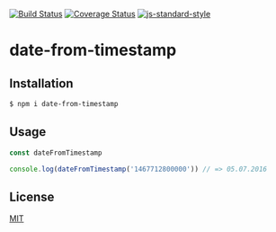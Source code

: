 [![Build Status](https://travis-ci.org/telemark/date-from-timestamp.svg?branch=master)](https://travis-ci.org/telemark/date-from-timestamp)
[![Coverage Status](https://coveralls.io/repos/telemark/date-from-timestamp/badge.svg?branch=master&service=github)](https://coveralls.io/github/telemark/date-from-timestamp?branch=master)
[![js-standard-style](https://img.shields.io/badge/code%20style-standard-brightgreen.svg?style=flat)](https://github.com/feross/standard)

# date-from-timestamp

## Installation

```sh
$ npm i date-from-timestamp
```

## Usage
```JavaScript
const dateFromTimestamp

console.log(dateFromTimestamp('1467712800000')) // => 05.07.2016
```

## License

[MIT](LICENSE)
